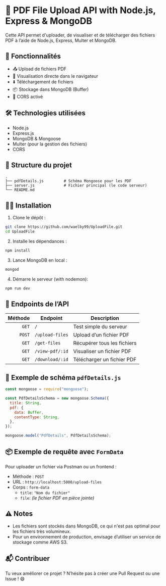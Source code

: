# 📁 PDF File Upload API with Node.js, Express & MongoDB

Cette API permet d'uploader, de visualiser et de télécharger des fichiers PDF à l’aide de Node.js, Express, Multer et MongoDB.

## 🚀 Fonctionnalités

- 📤 Upload de fichiers PDF
- 📄 Visualisation directe dans le navigateur
- ⬇️ Téléchargement de fichiers
- 📦 Stockage dans MongoDB (Buffer)
- 🔐 CORS activé

## 🛠️ Technologies utilisées

- Node.js
- Express.js
- MongoDB & Mongoose
- Multer (pour la gestion des fichiers)
- CORS

## 📂 Structure du projet

```
.               
├── pdfDetails.js         # Schéma Mongoose pour les PDF
├── server.js             # Fichier principal (le code serveur)
└── README.md
```

## 🧑‍💻 Installation

1. Clone le dépôt :

```bash
git clone https://github.com/waelby99/UploadFile.git
cd UploadFile
```

2. Installe les dépendances :

```bash
npm install
```

3. Lance MongoDB en local :

```bash
mongod
```

4. Démarre le serveur (with nodemon):

```bash
npm run dev 
```

## 📡 Endpoints de l’API

| Méthode | Endpoint             | Description                          |
|--------:|----------------------|--------------------------------------|
| `GET`   | `/`                  | Test simple du serveur               |
| `POST`  | `/upload-files`      | Upload d’un fichier PDF              |
| `GET`   | `/get-files`         | Récupérer tous les fichiers          |
| `GET`   | `/view-pdf/:id`      | Visualiser un fichier PDF            |
| `GET`   | `/download/:id`      | Télécharger un fichier PDF           |

## 📝 Exemple de schéma `pdfDetails.js`

```js
const mongoose = require("mongoose");

const PdfDetailsSchema = new mongoose.Schema({
  title: String,
  pdf: {
    data: Buffer,
    contentType: String,
  },
});

mongoose.model("PdfDetails", PdfDetailsSchema);
```

## 📦 Exemple de requête avec `FormData`

Pour uploader un fichier via Postman ou un frontend :

- Méthode : `POST`
- URL : `http://localhost:5000/upload-files`
- Corps : `form-data`
  - `title`: `"Nom du fichier"`
  - `file`: *(le fichier PDF en pièce jointe)*

## ⚠️ Notes

- Les fichiers sont stockés dans MongoDB, ce qui n'est pas optimal pour les fichiers très volumineux.
- Pour un environnement de production, envisage d’utiliser un service de stockage comme AWS S3.

## 📬 Contribuer

Tu veux améliorer ce projet ? N’hésite pas à créer une Pull Request ou une Issue ! 😄
